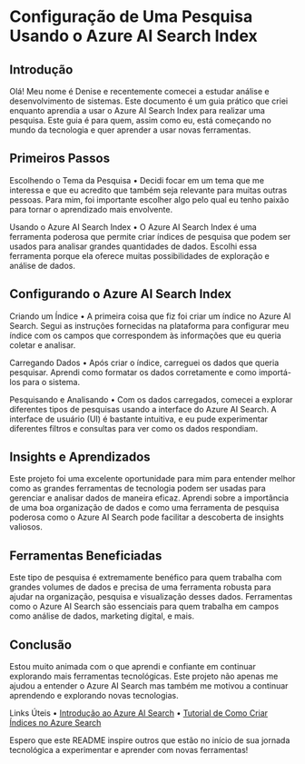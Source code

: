 # Configuração de Uma Pesquisa Usando o Azure AI Search Index

## Introdução

Olá! Meu nome é Denise e recentemente comecei a estudar análise e desenvolvimento de sistemas. Este documento é um guia prático que criei enquanto aprendia a usar o Azure AI Search Index para realizar uma pesquisa. Este guia é para quem, assim como eu, está começando no mundo da tecnologia e quer aprender a usar novas ferramentas.

## Primeiros Passos

Escolhendo o Tema da Pesquisa
	•	Decidi focar em um tema que me interessa e que eu acredito que também seja relevante para muitas outras pessoas. Para mim, foi importante escolher algo pelo qual eu tenho paixão para tornar o aprendizado mais envolvente.

Usando o Azure AI Search Index
	•	O Azure AI Search Index é uma ferramenta poderosa que permite criar índices de pesquisa que podem ser usados para analisar grandes quantidades de dados. Escolhi essa ferramenta porque ela oferece muitas possibilidades de exploração e análise de dados.

## Configurando o Azure AI Search Index

Criando um Índice
	•	A primeira coisa que fiz foi criar um índice no Azure AI Search. Segui as instruções fornecidas na plataforma para configurar meu índice com os campos que correspondem às informações que eu queria coletar e analisar.

Carregando Dados
	•	Após criar o índice, carreguei os dados que queria pesquisar. Aprendi como formatar os dados corretamente e como importá-los para o sistema.

Pesquisando e Analisando
	•	Com os dados carregados, comecei a explorar diferentes tipos de pesquisas usando a interface do Azure AI Search. A interface de usuário (UI) é bastante intuitiva, e eu pude experimentar diferentes filtros e consultas para ver como os dados respondiam.

## Insights e Aprendizados

Este projeto foi uma excelente oportunidade para mim para entender melhor como as grandes ferramentas de tecnologia podem ser usadas para gerenciar e analisar dados de maneira eficaz. Aprendi sobre a importância de uma boa organização de dados e como uma ferramenta de pesquisa poderosa como o Azure AI Search pode facilitar a descoberta de insights valiosos.

## Ferramentas Beneficiadas

Este tipo de pesquisa é extremamente benéfico para quem trabalha com grandes volumes de dados e precisa de uma ferramenta robusta para ajudar na organização, pesquisa e visualização desses dados. Ferramentas como o Azure AI Search são essenciais para quem trabalha em campos como análise de dados, marketing digital, e mais.

## Conclusão

Estou muito animada com o que aprendi e confiante em continuar explorando mais ferramentas tecnológicas. Este projeto não apenas me ajudou a entender o Azure AI Search mas também me motivou a continuar aprendendo e explorando novas tecnologias.

Links Úteis
	•	[Introdução ao Azure AI Search](https://learn.microsoft.com/pt-br/azure/search/search-what-is-azure-search)
	•	[Tutorial de Como Criar Índices no Azure Search](https://learn.microsoft.com/pt-br/azure/search/search-get-started-portal)

Espero que este README inspire outros que estão no início de sua jornada tecnológica a experimentar e aprender com novas ferramentas!
